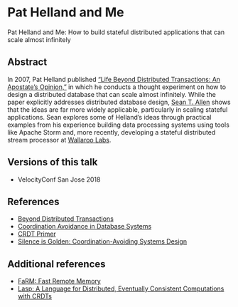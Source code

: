 # Pat Helland and Me

Pat Helland and Me: How to build stateful distributed applications that can scale almost infinitely

## Abstract

In 2007, Pat Helland published [“Life Beyond Distributed Transactions: An Apostate’s Opinion,”](https://queue.acm.org/detail.cfm?id=3025012) in which he conducts a thought experiment on how to design a distributed database that can scale almost infinitely. While the paper explicitly addresses distributed database design, [Sean T. Allen](https://www.monkeysnatchbanana.com/) shows that the ideas are far more widely applicable, particularly in scaling stateful applications. Sean explores some of Helland’s ideas through practical examples from his experience building data processing systems using tools like Apache Storm and, more recently, developing a stateful distributed stream processor at [Wallaroo Labs](https://www.wallaroolabs.com/).

## Versions of this talk

* VelocityConf San Jose 2018

## References

* [Beyond Distributed Transactions](https://queue.acm.org/detail.cfm?id=3025012)
* [Coordination Avoidance in Database Systems](http://www.vldb.org/pvldb/vol8/p185-bailis.pdf)
* [CRDT Primer](http://jtfmumm.com/blog/2015/11/17/crdt-primer-1-defanging-order-theory/)
* [Silence is Golden: Coordination-Avoiding Systems Design](https://www.youtube.com/watch?v=EYJnWttrC9k)

## Additional references

* [FaRM: Fast Remote Memory](https://www.usenix.org/system/files/conference/nsdi14/nsdi14-paper-dragojevic.pdf)
* [Lasp: A Language for Distributed, Eventually
Consistent Computations with CRDTs](https://www.info.ucl.ac.be/~pvr/papoc-2015-lasp-abstract.pdf)
